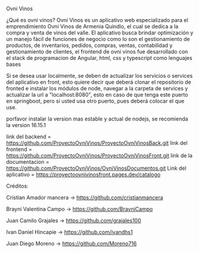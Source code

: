 Ovni Vinos 

¿Qué es ovni vinos? Ovni Vinos es un aplicativo web especializado para el emprendimiento Ovni Vinos de Armenia Quindío, el cual se dedica a la compra y venta de vinos 
del valle. El aplicativo busca brindar optimización y un manejo fácil de funciones de negocio como lo son el gestionamiento de productos, de inventarios, pedidos, 
compras, ventas, contabilidad y gestionamiento de clientes, el frontend de ovni vinos fue desarrollado con el stack de programacion de Angular, html, css y typescript 
como lenguajes bases

Si se desea usar localmente, se deben de actualizar los servicios o services del aplicativo en front, esto quiere decir que deberá clonar el repositorio de fronted 
e instalar los módulos de node, navegar a la carpeta de services y actualizar la url a "localhost:8080", esto en caso de que tenga este puerto en springboot, 
pero si usted usa otro puerto, pues deberá colocar el que use.

porfavor instalar la version mas estable y actual de nodejs, se recomienda la version 16.15.1

link del backend = https://github.com/ProyectoOvniVinos/ProyectoOvniVinosBack.git 
link del frontend = https://github.com/ProyectoOvniVinos/ProyectoOvniVinosFront.git 
link de la documentacion = https://github.com/ProyectoOvniVinos/OvniVinosDocumentos.git 
Link del aplicativo = https://proyectoovnivinosfront.pages.dev/catalogo

Créditos:

Cristian Amador mancera -> https://github.com/cristianmancera 

Brayni Valentina Campo -> https://github.com/BrayniCampo 

Juan Camilo Grajales -> https://github.com/grajales100 

Ivan Daniel Hincapie -> https://github.com/ivandhs1 

Juan Diego Moreno -> https://github.com/Moreno716

